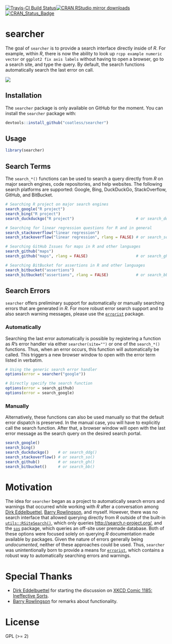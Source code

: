 
<!-- README.md is generated from README.Rmd. Please edit that file -->

[![Travis-CI Build
Status](https://travis-ci.org/coatless/searcher.svg?branch=master)](https://travis-ci.org/coatless/searcher)[![CRAN
RStudio mirror
downloads](http://cranlogs.r-pkg.org/badges/searcher)](http://www.r-pkg.org/pkg/searcher)[![CRAN\_Status\_Badge](http://www.r-pkg.org/badges/version/searcher)](https://cran.r-project.org/package=searcher)

# searcher

The goal of `searcher` is to provide a search interface directly inside
of *R*. For example, within *R*, there is now the ability to look up
`rcpp example numeric vector` or `ggplot2 fix axis labels` without
having to open a browser, go to a search site, and type the query. By
default, the search functions automatically search the last error on
call.

![](https://media.giphy.com/media/3o7528ih541CTYa6OY/giphy.gif)

## Installation

The `searcher` package is only available on GitHub for the moment. You
can install the `searcher` package with:

``` r
devtools::install_github("coatless/searcher")
```

## Usage

``` r
library(searcher)
```

## Search Terms

The `search_*()` functions can be used to search a query directly from
*R* on major search engines, code repositories, and help websites. The
following search platforms are supported: Google, Bing, DuckDuckGo,
StackOverflow, GitHub, and BitBucket.

``` r
# Searching R project on major search engines
search_google("R project")
search_bing("R project")
search_duckduckgo("R project")                           # or search_ddg(...)

# Searching for linear regression questions for R and in general
search_stackoverflow("linear regression")
search_stackoverflow("linear regression", rlang = FALSE) # or search_so(...)

# Searching GitHub Issues for maps in R and other languages
search_github("maps")
search_github("maps", rlang = FALSE)                     # or search_gh(...)

# Searching BitBucket for assertions in R and other languages
search_bitbucket("assertions")
search_bitbucket("assertions", rlang = FALSE)            # or search_bb(...)
```

## Search Errors

`searcher` offers preliminary support for automatically or manually
searching errors that are generated in *R*. For more robust error search
support and to also search warning messages, please use the
[`errorist`](https://github.com/coatless/errorist) package.

### Automatically

Searching the last error automatically is possible by registering a
function as *R*’s error handler via either `searcher(site="")` or one of
the `search_*()` functions. Thus, when an error occurs, this function
will automatically be called. This triggers a new browser window to open
with the error term listed in verbatim.

``` r
# Using the generic search error handler
options(error = searcher("google"))

# Directly specify the search function
options(error = search_github)
options(error = search_google)
```

### Manually

Alternatively, these functions can also be used manually so that the
default error dispatch is preserved. In the manual case, you will have
to explicitly call the search function. After that, a browser window
will open with the last error message as the search query on the desired
search portal.

``` r
search_google()
search_bing()
search_duckduckgo()    # or search_ddg()
search_stackoverflow() # or search_so()
search_github()        # or search_gh()
search_bitbucket()     # or search_bb()
```

# Motivation

The idea for `searcher` began as a project to automatically search
errors and warnings that occurred while working with *R* after a
conversation among [Dirk Eddelbuettel](http://dirk.eddelbuettel.com),
[Barry Rowlingson](http://barry.rowlingson.com), and myself. However,
there was no search interface that allowed querying directly from *R*
outside of the built-in
[`utils::RSiteSearch()`](https://stat.ethz.ch/R-manual/R-devel/library/utils/html/RSiteSearch.html),
which only queries <http://search.r-project.org/>, and the
[`sos`](https://cran.r-project.org/package=sos) package, which queries
an off-site user premade database. Both of these options were focused
solely on querying *R* documentation made available by packages. Given
the nature of errors generally being *undocumented*, neither of these
approaches could be used. Thus, `searcher` was unintentionally born to
provide a means for [`errorist`](https://github.com/coatless/errorist),
which contains a robust way to automatically searching errors and
warnings.

# Special Thanks

  - [Dirk Eddelbuettel](http://dirk.eddelbuettel.com) for starting the
    discussion on [XKCD Comic 1185: Ineffective
    Sorts](https://xkcd.com/1185/).
  - [Barry Rowlingson](http://barry.rowlingson.com) for remarks about
    functionality.

# License

GPL (\>= 2)
